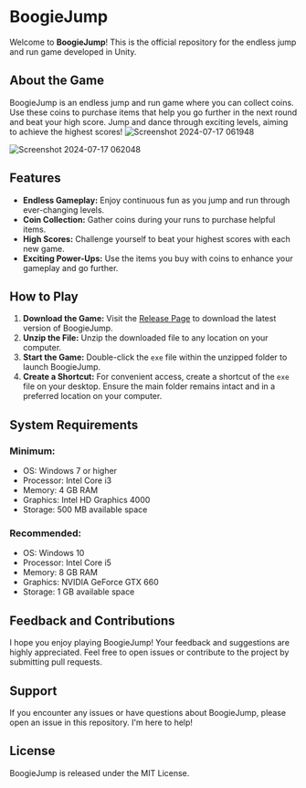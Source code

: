 # BoogieJump

Welcome to **BoogieJump**! This is the official repository for the endless jump and run game developed in Unity.

## About the Game

BoogieJump is an endless jump and run game where you can collect coins. Use these coins to purchase items that help you go further in the next round and beat your high score. Jump and dance through exciting levels, aiming to achieve the highest scores!
![Screenshot 2024-07-17 061948](https://github.com/user-attachments/assets/e6cdef53-e728-46ab-bd56-e9c995272499)

![Screenshot 2024-07-17 062048](https://github.com/user-attachments/assets/52a8fa14-225d-4729-abb3-657a98f70693)

## Features

- **Endless Gameplay:** Enjoy continuous fun as you jump and run through ever-changing levels.
- **Coin Collection:** Gather coins during your runs to purchase helpful items.
- **High Scores:** Challenge yourself to beat your highest scores with each new game.
- **Exciting Power-Ups:** Use the items you buy with coins to enhance your gameplay and go further.

## How to Play

1. **Download the Game:** Visit the [Release Page](https://github.com/hoertrei/BoogieJump/releases) to download the latest version of BoogieJump.
2. **Unzip the File:** Unzip the downloaded file to any location on your computer.
3. **Start the Game:** Double-click the `exe` file within the unzipped folder to launch BoogieJump.
4. **Create a Shortcut:** For convenient access, create a shortcut of the `exe` file on your desktop. Ensure the main folder remains intact and in a preferred location on your computer.

## System Requirements

### Minimum:
- OS: Windows 7 or higher
- Processor: Intel Core i3
- Memory: 4 GB RAM
- Graphics: Intel HD Graphics 4000
- Storage: 500 MB available space

### Recommended:
- OS: Windows 10
- Processor: Intel Core i5
- Memory: 8 GB RAM
- Graphics: NVIDIA GeForce GTX 660
- Storage: 1 GB available space

## Feedback and Contributions

I hope you enjoy playing BoogieJump! Your feedback and suggestions are highly appreciated. Feel free to open issues or contribute to the project by submitting pull requests.

## Support

If you encounter any issues or have questions about BoogieJump, please open an issue in this repository. I'm here to help!

## License

BoogieJump is released under the MIT License.
